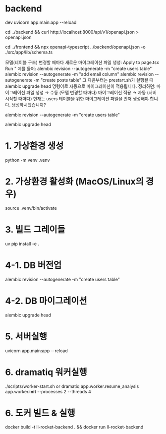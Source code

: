 # backend
dev
uvicorn app.main:app --reload

cd ../backend && curl http://localhost:8000/api/v1/openapi.json > openapi.json

cd ../frontend && npx openapi-typescript ../backend/openapi.json -o ./src/app/lib/schema.ts

모델(테이블 구조) 변경할 때마다 새로운 마이그레이션 파일 생성:
Apply to page.tsx
Run
"
예를 들어:
alembic revision --autogenerate -m "create users table"
alembic revision --autogenerate -m "add email column"
alembic revision --autogenerate -m "create posts table"
그 다음부터는 prestart.sh가 실행될 때 alembic upgrade head 명령어로 자동으로 마이그레이션이 적용됩니다.
정리하면:
마이그레이션 파일 생성 → 수동 (모델 변경할 때마다)
마이그레이션 적용 → 자동 (서버 시작할 때마다)
현재는 users 테이블을 위한 마이그레이션 파일을 먼저 생성해야 합니다. 생성하시겠습니까?

alembic revision --autogenerate -m "create users table"

alembic upgrade head

# 1. 가상환경 생성
python -m venv .venv

# 2. 가상환경 활성화 (MacOS/Linux의 경우)
source .venv/bin/activate

# 3. 빌드 그레이들
uv pip install -e . 

# 4-1. DB 버전업
alembic revision --autogenerate -m "create users table"

# 4-2. DB 마이그레이션 
alembic upgrade head

# 5. 서버실행
uvicorn app.main:app --reload

# 6. dramatiq 워커실행
./scripts/worker-start.sh
or
dramatiq app.worker.resume_analysis app.worker.__init__ --processes 2 --threads 4

# 6. 도커 빌드 & 실행
docker build -t ll-rocket-backend . && docker run ll-rocket-backend

